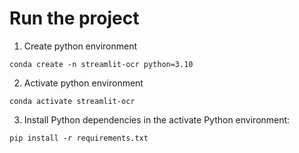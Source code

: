 # Run the project

1. Create python environment

```shell
conda create -n streamlit-ocr python=3.10
```

2. Activate python environment

```shell
conda activate streamlit-ocr
```

3. Install Python dependencies in the activate Python environment:

```shell
pip install -r requirements.txt
```